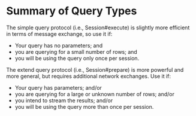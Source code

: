 # Summary of Query Types

The simple query protocol (i.e., Session#execute) is slightly more efficient in terms of message exchange, so use it if:

* Your query has no parameters; and
* you are querying for a small number of rows; and
* you will be using the query only once per session.

The extend query protocol (i.e., Session#prepare) is more powerful and more general, but requires additional network exchanges. Use it if:

* Your query has parameters; and/or
* you are querying for a large or unknown number of rows; and/or
* you intend to stream the results; and/or
* you will be using the query more than once per session.
